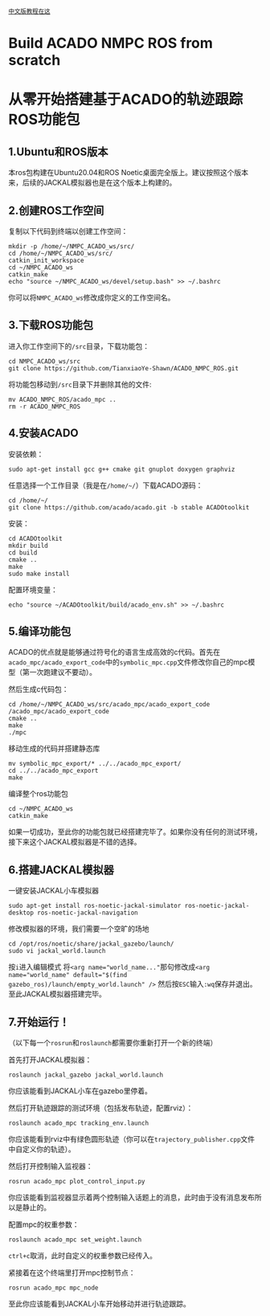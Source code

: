 [`中文版教程在这`](https://github.com/TianxiaoYe-Shawn/ACADO_NMPC_ROS/blob/main/README.md#%E4%BB%8E%E9%9B%B6%E5%BC%80%E5%A7%8B%E6%90%AD%E5%BB%BA%E5%9F%BA%E4%BA%8Eacado%E7%9A%84%E8%BD%A8%E8%BF%B9%E8%B7%9F%E8%B8%AAros%E5%8A%9F%E8%83%BD%E5%8C%85)

# Build ACADO NMPC ROS from scratch



# 从零开始搭建基于ACADO的轨迹跟踪ROS功能包

## 1.Ubuntu和ROS版本

本ros包构建在Ubuntu20.04和ROS Noetic桌面完全版上。建议按照这个版本来，后续的JACKAL模拟器也是在这个版本上构建的。

## 2.创建ROS工作空间

复制以下代码到终端以创建工作空间：

```
mkdir -p /home/~/NMPC_ACADO_ws/src/
cd /home/~/NMPC_ACADO_ws/src/
catkin_init_workspace
cd ~/NMPC_ACADO_ws
catkin_make
echo "source ~/NMPC_ACADO_ws/devel/setup.bash" >> ~/.bashrc
```

你可以将`NMPC_ACADO_ws`修改成你定义的工作空间名。

## 3.下载ROS功能包

进入你工作空间下的`/src`目录，下载功能包：

```
cd NMPC_ACADO_ws/src
git clone https://github.com/TianxiaoYe-Shawn/ACADO_NMPC_ROS.git
```

将功能包移动到`/src`目录下并删除其他的文件:

```
mv ACADO_NMPC_ROS/acado_mpc ..
rm -r ACADO_NMPC_ROS
```

## 4.安装ACADO

安装依赖：
```
sudo apt-get install gcc g++ cmake git gnuplot doxygen graphviz
```
任意选择一个工作目录（我是在`/home/~/`）下载ACADO源码：
```
cd /home/~/
git clone https://github.com/acado/acado.git -b stable ACADOtoolkit
```
安装：
```
cd ACADOtoolkit
mkdir build
cd build
cmake ..
make
sudo make install
```
配置环境变量：
```
echo "source ~/ACADOtoolkit/build/acado_env.sh" >> ~/.bashrc
```

## 5.编译功能包
ACADO的优点就是能够通过符号化的语言生成高效的c代码。首先在`acado_mpc/acado_export_code`中的`symbolic_mpc.cpp`文件修改你自己的mpc模型（第一次跑建议不要动）。

然后生成c代码包：
```
cd /home/~/NMPC_ACADO_ws/src/acado_mpc/acado_export_code
/acado_mpc/acado_export_code
cmake ..
make
./mpc
```
移动生成的代码并搭建静态库
```
mv symbolic_mpc_export/* ../../acado_mpc_export/
cd ../../acado_mpc_export
make
```
编译整个ros功能包
```
cd ~/NMPC_ACADO_ws
catkin_make
```
如果一切成功，至此你的功能包就已经搭建完毕了。如果你没有任何的测试环境，接下来这个JACKAL模拟器是不错的选择。

## 6.搭建JACKAL模拟器
一键安装JACKAL小车模拟器
```
sudo apt-get install ros-noetic-jackal-simulator ros-noetic-jackal-desktop ros-noetic-jackal-navigation
```
修改模拟器的环境，我们需要一个空旷的场地
```
cd /opt/ros/noetic/share/jackal_gazebo/launch/
sudo vi jackal_world.launch
```
按`i`进入编辑模式
将`<arg name="world_name..."`那句修改成`<arg name="world_name" default="$(find gazebo_ros)/launch/empty_world.launch" />`
然后按`ESC`输入`:wq`保存并退出。
至此JACKAL模拟器搭建完毕。

## 7.开始运行！
（以下每一个`rosrun`和`roslaunch`都需要你重新打开一个新的终端）

首先打开JACKAL模拟器：
```
roslaunch jackal_gazebo jackal_world.launch
```
你应该能看到JACKAL小车在gazebo里停着。

然后打开轨迹跟踪的测试环境（包括发布轨迹，配置rviz）：
```
roslaunch acado_mpc tracking_env.launch
```
你应该能看到rviz中有绿色圆形轨迹（你可以在`trajectory_publisher.cpp`文件中自定义你的轨迹）。

然后打开控制输入监视器：
```
rosrun acado_mpc plot_control_input.py
```
你应该能看到监视器显示着两个控制输入话题上的消息，此时由于没有消息发布所以是静止的。

配置mpc的权重参数：
```
roslaunch acado_mpc set_weight.launch
```
`ctrl+c`取消，此时自定义的权重参数已经传入。

紧接着在这个终端里打开mpc控制节点：
```
rosrun acado_mpc mpc_node
```

至此你应该能看到JACKAL小车开始移动并进行轨迹跟踪。
